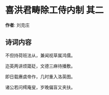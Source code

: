 # 喜洪君畴除工侍内制  其二

**作者**: 刘克庄

## 诗词内容

不但持荷班法从，兼闻视草属鸿儒。

迩英两讲烦箴砭，文德三麻待播敷。

即日载赓虞帝作，几时重入洛英图。

诸公若问樗庵叟，岁晚偏盲又夹扶。

